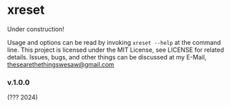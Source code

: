 # xreset

Under construction!

Usage and options can be read by invoking `xreset --help` at the command line.
This project is licensed under the MIT License, see LICENSE for related details.
Issues, bugs, and other things can be discussed at my E-Mail, <thesearethethingswesaw@gmail.com>

### v.1.0.0

(??? 2024)  
